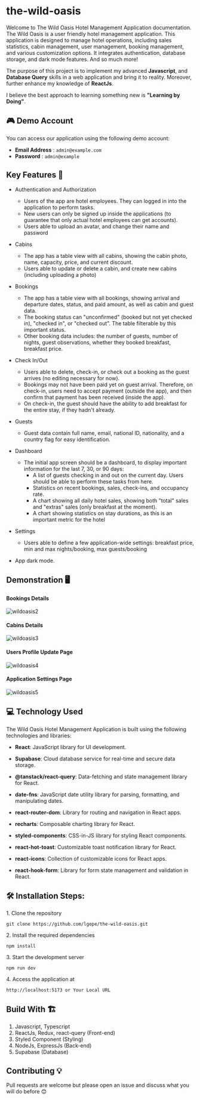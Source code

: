 # the-wild-oasis

Welcome to The Wild Oasis Hotel Management Application documentation. The Wild Oasis is a user friendly hotel management application. This application is designed to manage hotel operations, including sales statistics, cabin management, user management, booking management, and various customization options. It integrates authentication, database storage, and dark mode features. And so much more!

The purpose of this project is to implement my advanced <b>Javascript</b>, and <strong>Database Query</strong> skills in a web application and bring it to reality. Moreover, further enhance my knowledge of <strong>ReactJs</strong>.

I believe the best approach to learning something new is <strong>"Learning by Doing"</strong>.

## 🎮 Demo Account

You can access our application using the following demo account:

- **Email Address** : `admin@example.com`
- **Password** : `admin@example`

## Key Features 📝

- Authentication and Authorization

  - Users of the app are hotel employees. They can logged in into the application to perform tasks.
  - New users can only be signed up inside the applications (to guarantee that only actual hotel employees can get accounts).
  - Users able to upload an avatar, and change their name and password

- Cabins

  - The app has a table view with all cabins, showing the cabin photo, name, capacity, price, and current discount.
  - Users able to update or delete a cabin, and create new cabins (including uploading a photo)

- Bookings

  - The app has a table view with all bookings, showing arrival and departure dates, status, and paid amount, as well as cabin and guest data.
  - The booking status can "unconfirmed" (booked but not yet checked in), "checked in", or "checked out". The table filterable by this important status.
  - Other booking data includes: the number of guests, number of nights, guest observations, whether they booked breakfast, breakfast price.

- Check In/Out

  - Users able to delete, check-in, or check out a booking as the guest arrives (no editing necessary for now).
  - Bookings may not have been paid yet on guest arrival. Therefore, on check-in, users need to accept payment (outside the app), and then confirm that payment has been received (inside the app).
  - On check-in, the guest should have the ability to add breakfast for the entire stay, if they hadn't already.

- Guests

  - Guest data contain full name, email, national ID, nationality, and a country flag for easy identification.

- Dashboard

  - The initial app screen should be a dashboard, to display important information for the last 7, 30, or 90 days:
    - A list of guests checking in and out on the current day. Users should be able to perform these tasks from here.
    - Statistics on recent bookings, sales, check-ins, and occupancy rate.
    - A chart showing all daily hotel sales, showing both "total" sales and "extras" sales (only breakfast at the moment).
    - A chart showing statistics on stay durations, as this is an important metric for the hotel

- Settings

  - Users able to define a few application-wide settings: breakfast price, min and max nights/booking, max guests/booking

- App dark mode.

## Demonstration 🖥️

#### Bookings Details

![wildoasis2](https://github.com/lgope/the-wild-oasis/assets/58518192/4dad0d42-94c8-42ae-bab7-ee7862ac531f)

#### Cabins Details

![wildoasis3](https://github.com/lgope/the-wild-oasis/assets/58518192/e0acd446-90f6-4e61-af42-44a65f96cba2)

#### Users Profile Update Page

![wildoasis4](https://github.com/lgope/the-wild-oasis/assets/58518192/d52db1f4-447b-4173-8ffd-5bc4b53d37de)

#### Application Settings Page

![wildoasis5](https://github.com/lgope/the-wild-oasis/assets/58518192/2276ca93-d511-4c3b-8ea9-319837b8e4dd)

## 💻 Technology Used

The Wild Oasis Hotel Management Application is built using the following technologies and libraries:

- **React**: JavaScript library for UI development.

- **Supabase**: Cloud database service for real-time and secure data storage.

- **@tanstack/react-query**: Data-fetching and state management library for React.

- **date-fns**: JavaScript date utility library for parsing, formatting, and manipulating dates.

- **react-router-dom**: Library for routing and navigation in React apps.

- **recharts**: Composable charting library for React.

- **styled-components**: CSS-in-JS library for styling React components.

- **react-hot-toast**: Customizable toast notification library for React.

- **react-icons**: Collection of customizable icons for React apps.

- **react-hook-form**: Library for form state management and validation in React.

## 🛠️ Installation Steps:

<p>1. Clone the repository</p>

```
git clone https://github.com/lgope/the-wild-oasis.git
```

<p>2. Install the required dependencies </p>

```
npm install
```

<p>3. Start the development server</p>

```
npm run dev
```

<p>4. Access the application at</p>

```
http://localhost:5173 or Your Local URL
```

## Build With 🏗️

1. Javascript, Typescript
2. ReactJs, Redux, react-query (Front-end)
3. Styled Component (Styling)
4. NodeJs, ExpressJs (Back-end)
5. Supabase (Database)

## Contributing 💡

Pull requests are welcome but please open an issue and discuss what you will do before 😊
